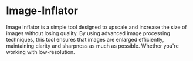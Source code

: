 # Image-Inflator
Image Inflator is a simple tool designed to upscale and increase the size of images without losing quality. By using advanced image processing techniques, this tool ensures that images are enlarged efficiently, maintaining clarity and sharpness as much as possible. Whether you're working with low-resolution.
